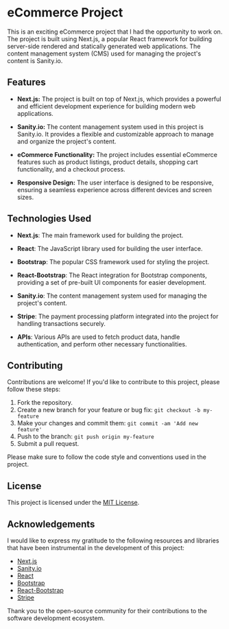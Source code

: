 # eCommerce Project

This is an exciting eCommerce project that I had the opportunity to work on. The project is built using Next.js, a popular React framework for building server-side rendered and statically generated web applications. The content management system (CMS) used for managing the project's content is Sanity.io.

## Features

- **Next.js:** The project is built on top of Next.js, which provides a powerful and efficient development experience for building modern web applications.

- **Sanity.io:** The content management system used in this project is Sanity.io. It provides a flexible and customizable approach to manage and organize the project's content.

- **eCommerce Functionality:** The project includes essential eCommerce features such as product listings, product details, shopping cart functionality, and a checkout process.

- **Responsive Design:** The user interface is designed to be responsive, ensuring a seamless experience across different devices and screen sizes.

## Technologies Used

- **Next.js**: The main framework used for building the project.

- **React**: The JavaScript library used for building the user interface.

- **Bootstrap**: The popular CSS framework used for styling the project.

- **React-Bootstrap**: The React integration for Bootstrap components, providing a set of pre-built UI components for easier development.

- **Sanity.io**: The content management system used for managing the project's content.

- **Stripe**: The payment processing platform integrated into the project for handling transactions securely.

- **APIs**: Various APIs are used to fetch product data, handle authentication, and perform other necessary functionalities.



## Contributing

Contributions are welcome! If you'd like to contribute to this project, please follow these steps:

1. Fork the repository.
2. Create a new branch for your feature or bug fix: `git checkout -b my-feature`
3. Make your changes and commit them: `git commit -am 'Add new feature'`
4. Push to the branch: `git push origin my-feature`
5. Submit a pull request.

Please make sure to follow the code style and conventions used in the project.

## License

This project is licensed under the [MIT License](LICENSE).

## Acknowledgements

I would like to express my gratitude to the following resources and libraries that have been instrumental in the development of this project:

- [Next.js](https://nextjs.org/)
- [Sanity.io](https://www.sanity.io/)
- [React](https://reactjs.org/)
- [Bootstrap](https://getbootstrap.com/)
- [React-Bootstrap](https://react-bootstrap.github.io/)
- [Stripe](https://stripe.com/)

Thank you to the open-source community for their contributions to the software development ecosystem.
